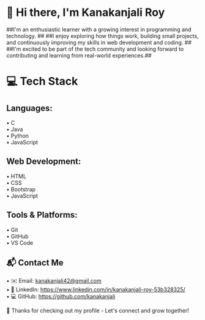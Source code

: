 # 👋 Hi there, I'm Kanakanjali Roy

##I'm an enthusiastic learner with a growing interest in programming and technology. ## 
##I enjoy exploring how things work, building small projects, and continuously improving my skills in web development and coding. ## 
##I'm excited to be part of the tech community and looking forward to contributing and learning from real-world experiences.##


# 💻 Tech Stack

## **Languages:**
• C  
• Java  
• Python  
• JavaScript

## **Web Development:**
• HTML  
• CSS  
• Bootstrap  
• JavaScript  

## **Tools & Platforms:**
• Git  
• GitHub  
• VS Code  

## 📬 Contact Me

• ✉️ Email: kanakanjali42@gmail.com  
• 🔗 LinkedIn: https://www.linkedin.com/in/kanakanjali-roy-53b328325/  
• 💻 GitHub: https://github.com/kanakanjali

🌟 Thanks for checking out my profile - Let's connect and grow together!



